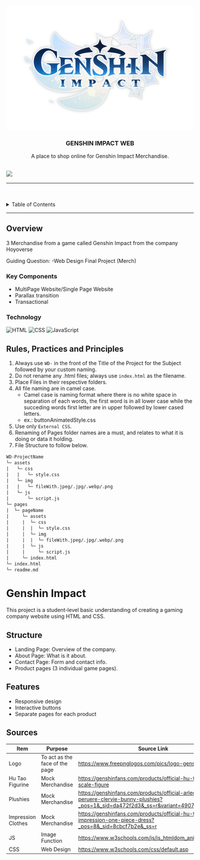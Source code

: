 <div align="center">
  <a href="https://github.com/ErinNight">
  <!-- TODO: If you want to add logo or banner you can add it here -->
    <img src="/Assets/img/Logo-Genshin.png" alt="LOGO" width="AUTO" height="AUTO">
  </a>
<!-- TODO: Change Title to the name of the title of your Project -->
  <h3 align="center">GENSHIN IMPACT WEB</h3>
</div>
<!-- TODO: Make a short description -->
<div align="center">
A place to shop online for Genshin Impact Merchandise.
</div>

<br />

<!-- TODO: Change the zyx-0314 into your github username  -->
<!-- TODO: Change the WD-Template-Project into the same name of your folder -->
![](https://visit-counter.vercel.app/counter.png?page=ErinNight/Game-Company-1-TD21)

---

<br />
<br />

<!-- TODO: If you want to add more layers for your readme -->
<details>
  <summary>Table of Contents</summary>
  <ol>
    <li>
      <a href="#overview">Overview</a>
      <ol>
        <li>
          <a href="#key-components">Key Components</a>
        </li>
        <li>
          <a href="#technology">Technology</a>
        </li>
      </ol>
    </li>
    <li>
      <a href="#rule,-practices-and-principles">Rules, Practices and Principles</a>
    </li>
    <li>
      <a href="#resources">Resources</a>
    </li>
  </ol>
</details>

---

## Overview

<!-- TODO: To be changed -->
<!-- The following are just sample -->
3 Merchandise from a game called Genshin Impact from the company Hoyoverse

Guiding Question:
-Web Design Final Project (Merch)

### Key Components
<!-- TODO: List of Key Components -->
<!-- The following are just sample -->
- MultiPage Website/Single Page Website
- Parallax transition
- Transactional

### Technology
<!-- TODO: List of Technology Used -->
![HTML](https://img.shields.io/badge/HTML-E34F26?style=for-the-badge&logo=html5&logoColor=white)
![CSS](https://img.shields.io/badge/CSS-1572B6?style=for-the-badge&logo=css3&logoColor=white)
![JavaScript](https://img.shields.io/badge/JavaScript-F7DF1E?style=for-the-badge&logo=javascript&logoColor=white)

## Rules, Practices and Principles
1. Always use `WD-` in the front of the Title of the Project for the Subject followed by your custom naming.
2. Do not rename any .html files; always use `index.html` as the filename.
3. Place Files in their respective folders.
4. All file naming are in camel case.
   - Camel case is naming format where there is no white space in separation of each words, the first word is in all lower case while the succeding words first letter are in upper followed by lower cased letters.
   - ex.: buttonAnimatedStyle.css
5. Use only `External CSS`.
6. Renaming of Pages folder names are a must, and relates to what it is doing or data it holding.
7. File Structure to follow below.

```
WD-ProjectName
└─ assets
|   └─ css
|   |   └─ style.css
|   └─ img
|   |   └─ fileWith.jpeg/.jpg/.webp/.png
|   └─ js
|       └─ script.js
└─ pages
|  └─ pageName
|     └─ assets
|     |  └─ css
|     |  |  └─ style.css
|     |  └─ img
|     |  |  └─ fileWith.jpeg/.jpg/.webp/.png
|     |  └─ js
|     |     └─ script.js
|     └─ index.html
└─ index.html
└─ readme.md
```

# Genshin Impact

This project is a student-level basic understanding of creating a gaming company website using HTML and CSS.

## Structure
- Landing Page: Overview of the company.
- About Page: What is it about.
- Contact Page: Form and contact info.
- Product pages (3 individual game pages).

## Features
- Responsive design
- Interactive buttons
- Separate pages for each product

## Sources
|Item|Purpose|Source Link|
|-|-|-|
|Logo|To act as the face of the page|https://www.freepnglogos.com/pics/logo-genshin-impact|
|Hu Tao Figurine|Mock Merchandise|https://genshinfans.com/products/official-hu-tao-1-7-scale-figure
|Plushies|Mock Merchandise|https://genshinfans.com/products/official-arlecchino-peruere-clervie-bunny-plushies?_pos=1&_sid=da472f2d3&_ss=r&variant=49076804026664
|Impression Clothes|Mock Merchandise|https://genshinfans.com/products/official-hu-tao-impression-one-piece-dress?_pos=8&_sid=8cbcf7b2e&_ss=r|
|JS|Image Function|https://www.w3schools.com/js/js_htmldom_animate.asp|
|CSS|Web Design|https://www.w3schools.com/css/default.asp|
